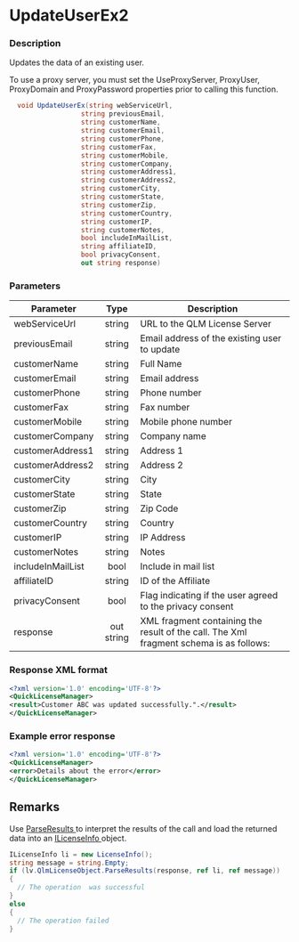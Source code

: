 # UpdateUserEx2

### Description

Updates the data of an existing user.

To use a proxy server, you must set the UseProxyServer, ProxyUser, ProxyDomain and ProxyPassword properties prior to calling this function.

```csharp
  void UpdateUserEx(string webServiceUrl, 
                  string previousEmail, 
                  string customerName, 
                  string customerEmail, 
                  string customerPhone, 
                  string customerFax, 
                  string customerMobile, 
                  string customerCompany, 
                  string customerAddress1, 
                  string customerAddress2, 
                  string customerCity, 
                  string customerState, 
                  string customerZip,
                  string customerCountry, 
                  string customerIP, 
                  string customerNotes, 
                  bool includeInMailList, 
                  string affiliateID,
                  bool privacyConsent,  
                  out string response)
```

### Parameters

| Parameter         |    Type    | Description                                                                            |
| ----------------- | :--------: | -------------------------------------------------------------------------------------- |
| webServiceUrl     |   string   | URL to the QLM License Server                                                          |
| previousEmail     |   string   | Email address of the existing user to update                                           |
| customerName      |   string   | Full Name                                                                              |
| customerEmail     |   string   | Email address                                                                          |
| customerPhone     |   string   | Phone number                                                                           |
| customerFax       |   string   | Fax number                                                                             |
| customerMobile    |   string   | Mobile phone number                                                                    |
| customerCompany   |   string   | Company name                                                                           |
| customerAddress1  |   string   | Address 1                                                                              |
| customerAddress2  |   string   | Address 2                                                                              |
| customerCity      |   string   | City                                                                                   |
| customerState     |   string   | State                                                                                  |
| customerZip       |   string   | Zip Code                                                                               |
| customerCountry   |   string   | Country                                                                                |
| customerIP        |   string   | IP Address                                                                             |
| customerNotes     |   string   | Notes                                                                                  |
| includeInMailList |    bool    | Include in mail list                                                                   |
| affiliateID       |   string   | ID of the Affiliate                                                                    |
| privacyConsent    |    bool    | Flag indicating if the user agreed to the privacy consent                              |
| response          | out string | XML fragment containing the result of the call. The Xml fragment schema is as follows: |

### Response XML format

```xml
<?xml version='1.0' encoding='UTF-8'?>
<QuickLicenseManager>
<result>Customer ABC was updated successfully.".</result>
</QuickLicenseManager>
```

### Example error response

```xml
<?xml version='1.0' encoding='UTF-8'?>
<QuickLicenseManager>
<error>Details about the error</error>
</QuickLicenseManager>
```

## Remarks

Use [ParseResults ](https://soraco.readme.io/reference/parseresults)to interpret the results of the call and load the returned data into an [ILicenseInfo ](https://soraco.readme.io/reference/ilicenseinfo)object.

```c#
ILicenseInfo li = new LicenseInfo();
string message = string.Empty;
if (lv.QlmLicenseObject.ParseResults(response, ref li, ref message))
{
  // The operation  was successful	
}
else
{
  // The operation failed
}
```

